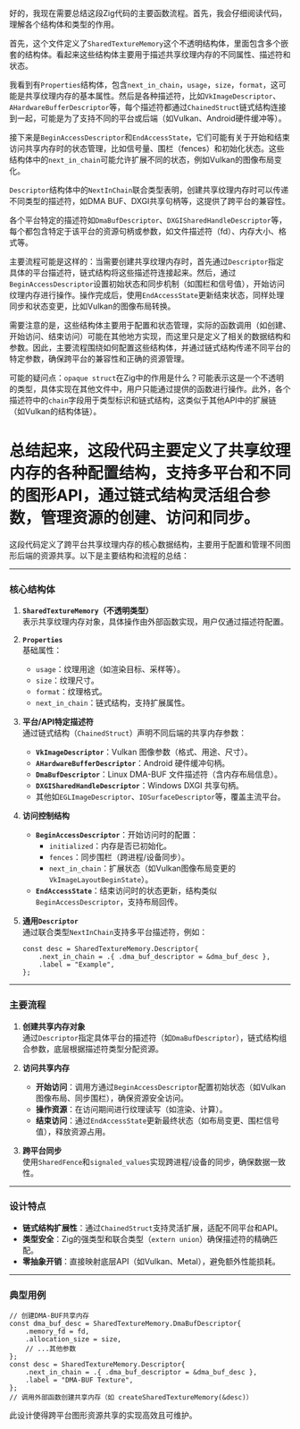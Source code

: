 好的，我现在需要总结这段Zig代码的主要函数流程。首先，我会仔细阅读代码，理解各个结构体和类型的作用。

首先，这个文件定义了`SharedTextureMemory`这个不透明结构体，里面包含多个嵌套的结构体。看起来这些结构体主要用于描述共享纹理内存的不同属性、描述符和状态。

我看到有`Properties`结构体，包含`next_in_chain`，`usage`，`size`，`format`，这可能是共享纹理内存的基本属性。然后是各种描述符，比如`VkImageDescriptor`、`AHardwareBufferDescriptor`等，每个描述符都通过`ChainedStruct`链式结构连接到一起，可能是为了支持不同的平台或后端（如Vulkan、Android硬件缓冲等）。

接下来是`BeginAccessDescriptor`和`EndAccessState`，它们可能有关于开始和结束访问共享内存时的状态管理，比如信号量、围栏（fences）和初始化状态。这些结构体中的`next_in_chain`可能允许扩展不同的状态，例如Vulkan的图像布局变化。

`Descriptor`结构体中的`NextInChain`联合类型表明，创建共享纹理内存时可以传递不同类型的描述符，如DMA BUF、DXGI共享句柄等，这提供了跨平台的兼容性。

各个平台特定的描述符如`DmaBufDescriptor`、`DXGISharedHandleDescriptor`等，每个都包含特定于该平台的资源句柄或参数，如文件描述符（fd）、内存大小、格式等。

主要流程可能是这样的：当需要创建共享纹理内存时，首先通过`Descriptor`指定具体的平台描述符，链式结构将这些描述符连接起来。然后，通过`BeginAccessDescriptor`设置初始状态和同步机制（如围栏和信号值），开始访问纹理内存进行操作。操作完成后，使用`EndAccessState`更新结束状态，同样处理同步和状态变更，比如Vulkan的图像布局转换。

需要注意的是，这些结构体主要用于配置和状态管理，实际的函数调用（如创建、开始访问、结束访问）可能在其他地方实现，而这里只是定义了相关的数据结构和参数。因此，主要流程围绕如何配置这些结构体，并通过链式结构传递不同平台的特定参数，确保跨平台的兼容性和正确的资源管理。

可能的疑问点：`opaque struct`在Zig中的作用是什么？可能表示这是一个不透明的类型，具体实现在其他文件中，用户只能通过提供的函数进行操作。此外，各个描述符中的`chain`字段用于类型标识和链式结构，这类似于其他API中的扩展链（如Vulkan的结构体链）。

总结起来，这段代码主要定义了共享纹理内存的各种配置结构，支持多平台和不同的图形API，通过链式结构灵活组合参数，管理资源的创建、访问和同步。
================================================
这段代码定义了跨平台共享纹理内存的核心数据结构，主要用于配置和管理不同图形后端的资源共享。以下是主要结构和流程的总结：

---

### **核心结构体**  
1. **`SharedTextureMemory`（不透明类型）**  
   表示共享纹理内存对象，具体操作由外部函数实现，用户仅通过描述符配置。

2. **`Properties`**  
   基础属性：  
   - `usage`：纹理用途（如渲染目标、采样等）。  
   - `size`：纹理尺寸。  
   - `format`：纹理格式。  
   - `next_in_chain`：链式结构，支持扩展属性。

3. **平台/API特定描述符**  
   通过链式结构（`ChainedStruct`）声明不同后端的共享内存参数：  
   - **`VkImageDescriptor`**：Vulkan 图像参数（格式、用途、尺寸）。  
   - **`AHardwareBufferDescriptor`**：Android 硬件缓冲句柄。  
   - **`DmaBufDescriptor`**：Linux DMA-BUF 文件描述符（含内存布局信息）。  
   - **`DXGISharedHandleDescriptor`**：Windows DXGI 共享句柄。  
   - 其他如`EGLImageDescriptor`、`IOSurfaceDescriptor`等，覆盖主流平台。

4. **访问控制结构**  
   - **`BeginAccessDescriptor`**：开始访问时的配置：  
     - `initialized`：内存是否已初始化。  
     - `fences`：同步围栏（跨进程/设备同步）。  
     - `next_in_chain`：扩展状态（如Vulkan图像布局变更的`VkImageLayoutBeginState`）。  
   - **`EndAccessState`**：结束访问时的状态更新，结构类似`BeginAccessDescriptor`，支持布局回传。

5. **通用`Descriptor`**  
   通过联合类型`NextInChain`支持多平台描述符，例如：  
   ```zig
   const desc = SharedTextureMemory.Descriptor{
       .next_in_chain = .{ .dma_buf_descriptor = &dma_buf_desc },
       .label = "Example",
   };
   ```

---

### **主要流程**  
1. **创建共享内存对象**  
   通过`Descriptor`指定具体平台的描述符（如`DmaBufDescriptor`），链式结构组合参数，底层根据描述符类型分配资源。

2. **访问共享内存**  
   - **开始访问**：调用方通过`BeginAccessDescriptor`配置初始状态（如Vulkan图像布局、同步围栏），确保资源安全访问。  
   - **操作资源**：在访问期间进行纹理读写（如渲染、计算）。  
   - **结束访问**：通过`EndAccessState`更新最终状态（如布局变更、围栏信号值），释放资源占用。

3. **跨平台同步**  
   使用`SharedFence`和`signaled_values`实现跨进程/设备的同步，确保数据一致性。

---

### **设计特点**  
- **链式结构扩展性**：通过`ChainedStruct`支持灵活扩展，适配不同平台和API。  
- **类型安全**：Zig的强类型和联合类型（`extern union`）确保描述符的精确匹配。  
- **零抽象开销**：直接映射底层API（如Vulkan、Metal），避免额外性能损耗。

---

### **典型用例**  
```zig
// 创建DMA-BUF共享内存
const dma_buf_desc = SharedTextureMemory.DmaBufDescriptor{
    .memory_fd = fd,
    .allocation_size = size,
    // ...其他参数
};
const desc = SharedTextureMemory.Descriptor{
    .next_in_chain = .{ .dma_buf_descriptor = &dma_buf_desc },
    .label = "DMA-BUF Texture",
};
// 调用外部函数创建共享内存（如 createSharedTextureMemory(&desc)）
```

此设计使得跨平台图形资源共享的实现高效且可维护。